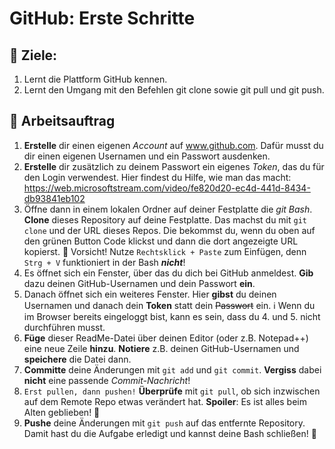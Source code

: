 # GitHub: Erste Schritte

## :dart: Ziele:

1. Lernt die Plattform GitHub kennen.  
2. Lernt den Umgang mit den Befehlen git clone sowie git pull und git push.

## :pushpin: Arbeitsauftrag
1. **Erstelle** dir einen eigenen *Account* auf www.github.com. Dafür musst du dir einen eigenen Usernamen und ein Passwort ausdenken.
2. **Erstelle** dir zusätzlich zu deinem Passwort ein eigenes *Token*, das du für den Login verwendest. Hier findest du Hilfe, wie man das macht: https://web.microsoftstream.com/video/fe820d20-ec4d-441d-8434-db93841eb102
3. Öffne dann in einem lokalen Ordner auf deiner Festplatte die *git Bash*. **Clone** dieses Repository auf deine Festplatte. Das machst du mit `git clone` und der URL dieses Repos. Die bekommst du, wenn du oben auf den grünen Button Code klickst und dann die dort angezeigte URL kopierst.
   🚨 Vorsicht! Nutze `Rechtsklick + Paste` zum Einfügen, denn `Strg + V` funktioniert in der Bash __*nicht*__!
4. Es öffnet sich ein Fenster, über das du dich bei GitHub anmeldest. **Gib** dazu deinen GitHub-Usernamen und dein Passwort **ein**.
5. Danach öffnet sich ein weiteres Fenster. Hier **gibst** du deinen Usernamen und danach dein __**Token**__ statt dein ~~Passwort~~ ein.
ℹ️ Wenn du im Browser bereits eingeloggt bist, kann es sein, dass du 4. und 5. nicht durchführen musst.
7. **Füge** dieser ReadMe-Datei über deinen Editor (oder z.B. Notepad++) eine neue Zeile **hinzu**. **Notiere** z.B. deinen GitHub-Usernamen und **speichere** die Datei dann.
8. **Committe** deine Änderungen mit `git add` und `git commit`. **Vergiss** dabei **nicht** eine passende *Commit-Nachricht*!
9. `Erst pullen, dann pushen!` **Überprüfe** mit `git pull`, ob sich inzwischen auf dem Remote Repo etwas verändert hat.
   __Spoiler__: Es ist alles beim Alten geblieben! 🙂
10. **Pushe** deine Änderungen mit `git push` auf das entfernte Repository. Damit hast du die Aufgabe erledigt und kannst deine Bash schließen! 🥳

